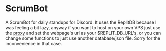 # ScrumBot
A ScrumBot for daily standups for Discord.
It uses the ReplitDB because I was feeling a bit lazy, anyway if you want to host on your own VPS just use the [proxy](https://replit.com/@util/Replit-Database-proxy) and set the webpage's url as your $REPLIT_DB_URL's, or you can change some functions to just use another database/json file. Sorry for the inconvenience in that case.
